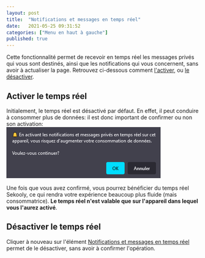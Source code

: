```yaml
---
layout: post
title:  "Notifications et messages en temps réel"
date:   2021-05-25 09:31:52
categories: ["Menu en haut à gauche"]
published: true
---
```


Cette fonctionnalité permet de recevoir en temps réel les messages privés qui vous sont destinés, ainsi que les notifications qui vous concernent, sans avoir à actualiser la page. Retrouvez ci-dessous comment [l'activer](#activer-le-temps-réel), ou [le désactiver](#désactiver-le-temps-réel).

## Activer le temps réel
Initialement, le temps réel est désactivé par défaut. En effet, il peut conduire à consommer plus de données: il est donc important de confirmer ou non son activation:  
![confirmation-notifications-temps-reel](/assets/img/confirmation-notifications-temps-reel.PNG)

Une fois que vous avez confirmé, vous pourrez bénéficier du temps réel Sekooly, ce qui rendra votre expérience beaucoup plus fluide (mais consommatrice). <strong class="rouge">Le temps réel n'est valable que sur l'appareil dans lequel vous l'aurez activé</strong>.

## Désactiver le temps réel
Cliquer à nouveau sur l'élément [Notifications et messages en temps réel](/notifications-et-messages-en-temps-reel) permet de le désactiver, sans avoir à confirmer l'opération.
